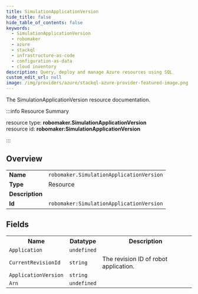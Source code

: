 ```yaml
---
title: SimulationApplicationVersion
hide_title: false
hide_table_of_contents: false
keywords:
  - SimulationApplicationVersion
  - robomaker
  - azure
  - stackql
  - infrastructure-as-code
  - configuration-as-data
  - cloud inventory
description: Query, deploy and manage Azure resources using SQL
custom_edit_url: null
image: /img/providers/azure/stackql-azure-provider-featured-image.png
---
```

The SimulationApplicationVersion resource documentation.

:::info Resource Summary

<div class="row">
<div class="providerDocColumn">
<span>resource type:&nbsp;<b>robomaker.SimulationApplicationVersion</b></span><br />
<span>resource id:&nbsp;<b>robomaker:SimulationApplicationVersion</b></span><br />
</div>
</div>

:::

## Overview
<table><tbody>
<tr><td><b>Name</b></td><td><code>robomaker.SimulationApplicationVersion</code></td></tr>
<tr><td><b>Type</b></td><td>Resource</td></tr>
<tr><td><b>Description</b></td><td></td></tr>
<tr><td><b>Id</b></td><td><code>robomaker:SimulationApplicationVersion</code></td></tr>
</tbody></table>

## Fields
<table><tbody>
<tr><th>Name</th><th>Datatype</th><th>Description</th></tr>
<tr><td><code>Application</code></td><td><code>undefined</code></td><td></td></tr><tr><td><code>CurrentRevisionId</code></td><td><code>string</code></td><td>The revision ID of robot application.</td></tr><tr><td><code>ApplicationVersion</code></td><td><code>string</code></td><td></td></tr><tr><td><code>Arn</code></td><td><code>undefined</code></td><td></td></tr>
</tbody></table>